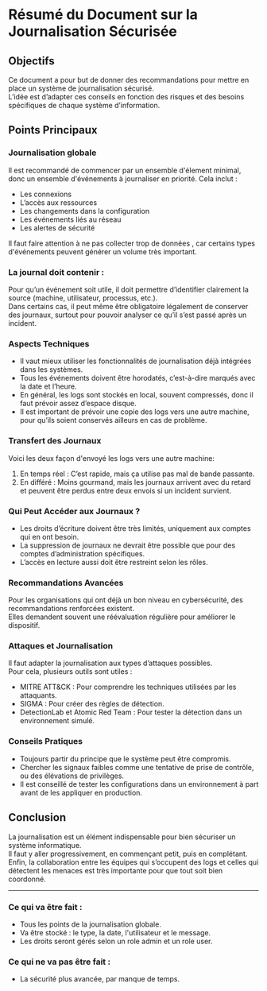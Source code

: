 

# Résumé du Document sur la Journalisation Sécurisée

## Objectifs

Ce document a pour but de donner des recommandations pour mettre en place un système de journalisation sécurisé.  
L’idée est d’adapter ces conseils en fonction des risques et des besoins spécifiques de chaque système d’information.

## Points Principaux

### Journalisation globale

Il est recommandé de commencer par un ensemble d'élement minimal, donc un ensemble d'événements à journaliser en priorité. Cela inclut :

- Les connexions
- L’accès aux ressources
- Les changements dans la configuration
- Les événements liés au réseau
- Les alertes de sécurité

Il faut faire attention à ne pas collecter trop de données , car certains types d'événements peuvent générer un volume très important.

### La journal doit contenir : 

Pour qu’un événement soit utile, il doit permettre d’identifier clairement la source (machine, utilisateur, processus, etc.).  
Dans certains cas, il peut même être obligatoire légalement de conserver des journaux, surtout pour pouvoir analyser ce qu’il s’est passé après un incident.

### Aspects Techniques

- Il vaut mieux utiliser les fonctionnalités de journalisation déjà intégrées dans les systèmes.
- Tous les événements doivent être horodatés, c’est-à-dire marqués avec la date et l’heure.
- En général, les logs sont stockés en local, souvent compressés, donc il faut prévoir assez d’espace disque.
- Il est important de prévoir une copie des logs vers une autre machine, pour qu’ils soient conservés ailleurs en cas de problème.

### Transfert des Journaux

Voici les deux façon d'envoyé les logs vers une autre machine:

1. En temps réel : C’est rapide, mais ça utilise pas mal de bande passante.
2. En différé : Moins gourmand, mais les journaux arrivent avec du retard et peuvent être perdus entre deux envois si un incident survient.

### Qui Peut Accéder aux Journaux ?

- Les droits d’écriture doivent être très limités, uniquement aux comptes qui en ont besoin.
- La suppression de journaux ne devrait être possible que pour des comptes d’administration spécifiques.
- L’accès en lecture aussi doit être restreint selon les rôles.

### Recommandations Avancées

Pour les organisations qui ont déjà un bon niveau en cybersécurité, des recommandations renforcées existent.  
Elles demandent souvent une réévaluation régulière pour améliorer le dispositif.

### Attaques et Journalisation

Il faut adapter la journalisation aux types d’attaques possibles.  
Pour cela, plusieurs outils sont utiles :

- MITRE ATT&CK : Pour comprendre les techniques utilisées par les attaquants.
- SIGMA : Pour créer des règles de détection.
- DetectionLab et Atomic Red Team : Pour tester la détection dans un environnement simulé.

### Conseils Pratiques

- Toujours partir du principe que le système peut être compromis.
- Chercher les signaux faibles comme une tentative de prise de contrôle, ou des élévations de privilèges.
- Il est conseillé de tester les configurations dans un environnement à part avant de les appliquer en production.

## Conclusion

La journalisation est un élément indispensable pour bien sécuriser un système informatique.  
Il faut y aller progressivement, en commençant petit, puis en complétant.  
Enfin, la collaboration entre les équipes qui s’occupent des logs et celles qui détectent les menaces est très importante pour que tout soit bien coordonné.

---

### Ce qui va être fait : 
- Tous les points de la journalisation globale.
- Va être stocké : le type, la date, l'utilisateur et le message.
- Les droits seront gérés selon un role admin et un role user.

### Ce qui ne va pas être fait :
- La sécurité plus avancée, par manque de temps.